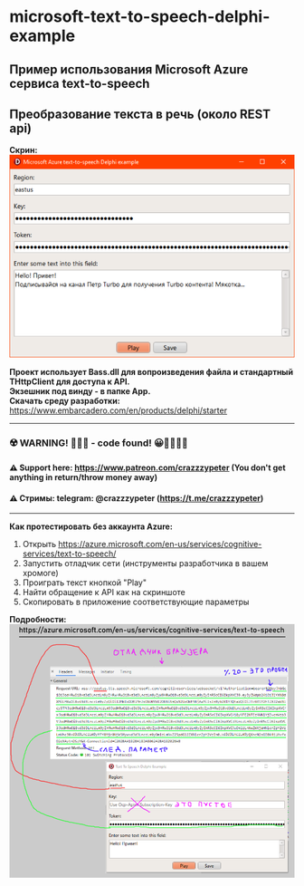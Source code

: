 # microsoft-text-to-speech-delphi-example
## Пример использования Microsoft Azure сервиса text-to-speech 
## Преобразование текста в речь (около REST api)

**Скрин:**   
![scr](scr.png)

**Проект использует Bass.dll для вопроизведения файла и стандартный THttpClient для доступа к API.**  
**Экзешник под винду - в папке App.**  
**Скачать среду разработки:** https://www.embarcadero.com/en/products/delphi/starter

---
### ☢️ WARNING! 💩💩💩 - code found!  😀🤔🔜🔥🤮    
#### ⚠️ **Support here:** https://www.patreon.com/crazzzypeter (You don't get anything in return/throw money away)  
#### ⚠️ **Стримы:** telegram: @crazzzypeter (https://t.me/crazzzypeter)  
---
**Как протестировать без аккаунта Azure:**  
1) Открыть https://azure.microsoft.com/en-us/services/cognitive-services/text-to-speech/
2) Запустить отладчик сети (инструменты разработчика в вашем хромоге)
3) Проиграть текст кнопкой "Play"
4) Найти обращение к API как на скриншоте
5) Скопировать в приложение соответствующие параметры

**Подробности:**    
![test](test.png)

